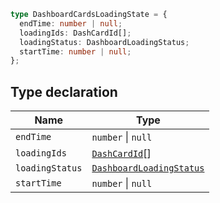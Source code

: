 ```ts
type DashboardCardsLoadingState = {
  endTime: number | null;
  loadingIds: DashCardId[];
  loadingStatus: DashboardLoadingStatus;
  startTime: number | null;
};
```

## Type declaration

| Name | Type |
| ------ | ------ |
| <a id="endtime"></a> `endTime` | `number` \| `null` |
| <a id="loadingids"></a> `loadingIds` | [`DashCardId`](DashCardId.md)[] |
| <a id="loadingstatus"></a> `loadingStatus` | [`DashboardLoadingStatus`](DashboardLoadingStatus.md) |
| <a id="starttime"></a> `startTime` | `number` \| `null` |
